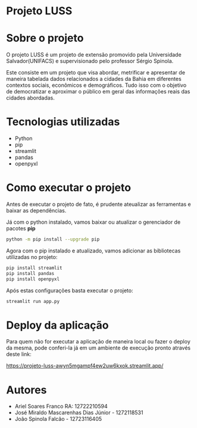 # Projeto LUSS

# Sobre o projeto

O projeto LUSS é um projeto de extensão promovido pela Universidade Salvador(UNIFACS) e supervisionado pelo professor Sérgio Spinola.

Este consiste em um projeto que visa abordar, metrificar e apresentar de maneira tabelada dados relacionados a cidades da Bahia em diferentes contextos sociais, econômicos e demográficos. Tudo isso com o objetivo de democratizar e aproximar o público em geral das informações reais das cidades abordadas.

# Tecnologias utilizadas
- Python
- pip
- streamlit
- pandas
- openpyxl

# Como executar o projeto

Antes de executar o projeto de fato, é prudente ateualizar as ferramentas e baixar as dependências.

Já com o python instalado, vamos baixar ou atualizar o gerenciador de pacotes **pip**

```bash
python -m pip install --upgrade pip
```

Agora com o pip instalado e atualizado, vamos adicionar as bibliotecas utilizadas no projeto:

```bash
pip install streamlit
pip install pandas
pip install openpyxl
```

Após estas configurações basta executar o projeto:

```bash
streamlit run app.py
```

# Deploy da aplicação

Para quem não for executar a aplicação de maneira local ou fazer o deploy da mesma, pode conferi-la já em um ambiente de execução pronto através deste link:

https://projeto-luss-awyn5mgampf4ew2uw6kxok.streamlit.app/

# Autores

- Ariel Soares Franco RA: 12722210594
- José Miraldo Mascarenhas Dias Júnior - 1272118531
- João Spinola Falcão - 12723116405
